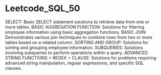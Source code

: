 # Leetcode_SQL_50

SELECT: Basic SELECT statement solutions to retrieve data from one or more tables.
BASIC AGGREGATION FUNCTION: Solutions for filtering employee information using basic aggregation functions.
BASIC JOIN: Demonstrates various join techniques to combine rows from two or more tables based on a related column.
SORTING AND GROUP: Solutions for sorting and grouping employee information.
SUBQUERIES: Solutions involving subqueries to perform operations within a query.
ADVANCED STRING FUNCTIONS + REGEX + CLAUSE: Solutions for problems requiring advanced string manipulation, regular expressions, and specific SQL clauses.
